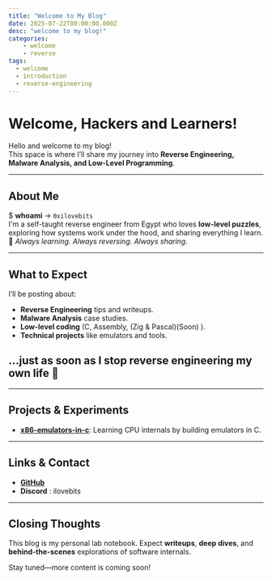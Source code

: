 ```yaml
---
title: "Welcome to My Blog"
date: 2025-07-22T00:00:00.000Z
desc: "welcome to my blog!"
categories:
    - welcome
    - reverse
tags:
  - welcome
  - introduction
  - reverse-engineering
---
```


# Welcome, Hackers and Learners!  

Hello and welcome to my blog!  
This space is where I’ll share my journey into **Reverse Engineering, Malware Analysis, and Low-Level Programming**.

---

## About Me  
$ **whoami** → `0xilovebits`  
I'm a self-taught reverse engineer from Egypt who loves **low-level puzzles**, exploring how systems work under the hood, and sharing everything I learn.  
🧠 *Always learning. Always reversing. Always sharing.*

---

## What to Expect  
I’ll be posting about:  
- **Reverse Engineering** tips and writeups.  
- **Malware Analysis** case studies.  
- **Low-level coding** (C, Assembly, (Zig & Pascal)(Soon) ).  
- **Technical projects** like emulators and tools.  

## …just as soon as I stop reverse engineering my own life 🤯

---


## Projects & Experiments  
- [**x86-emulators-in-c**](https://github.com/0xilovebits/x86-emulators-in-c): Learning CPU internals by building emulators in C.  

---

## Links & Contact  
- [**GitHub**](https://github.com/0xilovebits)  
- **Discord** : ilovebits

---

## Closing Thoughts  
This blog is my personal lab notebook. Expect **writeups**, **deep dives**, and **behind-the-scenes** explorations of software internals.  

Stay tuned—more content is coming soon!  
